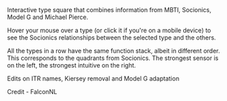Interactive type square that combines information from MBTI, Socionics, Model G
and Michael Pierce.

Hover your mouse over a type (or click it if you're on a mobile device) to see
the Socionics relationships between the selected type and the others.

All the types in a row have the same function stack, albeit in different order.
This corresponds to the quadrants from Socionics. The strongest sensor is on the
left, the strongest intuitive on the right.

Edits on ITR names, Kiersey removal and Model G adaptation

Credit - FalconNL
